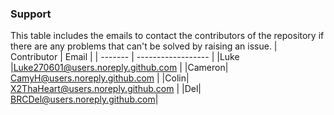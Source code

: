 ### Support
This table includes the emails to contact the contributors of the repository if there are
any problems that can't be solved by raising an issue.
| Contributor | Email          |
| ------- | ------------------ |
|Luke |Luke270601@users.noreply.github.com |
|Cameron| CamyH@users.noreply.github.com           |
|Colin| X2ThaHeart@users.noreply.github.com  |
|Del| BRCDel@users.noreply.github.com|

